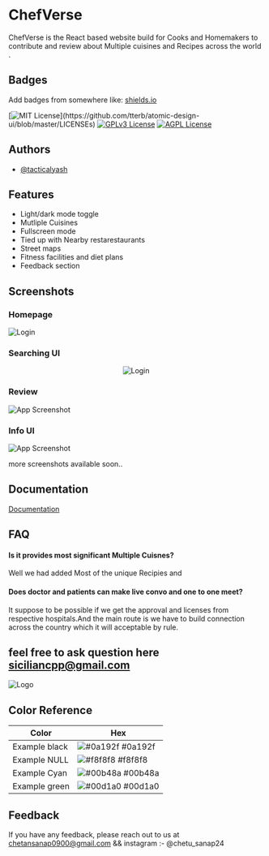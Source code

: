 # ChefVerse

ChefVerse is the React based website build for Cooks and Homemakers to contribute and review about Multiple cuisines and Recipes across the world .

## Badges

Add badges from somewhere like: [shields.io](https://shields.io/)

[![MIT License](https://img.shields.io/apm/l/atomic-design-ui.svg?)](https://github.com/tterb/atomic-design-ui/blob/master/LICENSEs)
[![GPLv3 License](https://img.shields.io/badge/License-GPL%20v3-yellow.svg)](https://opensource.org/licenses/)
[![AGPL License](https://img.shields.io/badge/license-AGPL-blue.svg)](http://www.gnu.org/licenses/agpl-3.0)


## Authors

- [@tacticalyash ](https://www.github.com/tacticalyash)


## Features

- Light/dark mode toggle
- Mutliple Cuisines
- Fullscreen mode
- Tied up with Nearby restarestaurants 
- Street maps
- Fitness facilities and diet plans
- Feedback section


## Screenshots
### Homepage
![Login](assets/homepage_chefverse_pn.png)

### Searching UI
<p align="center">
  <img src="https://github.com/tacticalyash/pract/blob/main/assets/homepage_chefverse_pn.png)" alt="Login">
</p>


### Review 
![App Screenshot](assets/review_chefverse_pn.png)

### Info UI
![App Screenshot](assetsingredients_chefverse_pn.png)

more screenshots available soon..



## Documentation

[Documentation](https://linktodocumentation)


## FAQ

#### Is it provides most significant Multiple Cuisnes? 

Well we had added Most of the unique Recipies and 

#### Does doctor and patients can make live convo and one to one meet?

It suppose to be possible if we get the approval and licenses from respective hospitals.And the main route is we have to build connection across the country which it will acceptable by rule.

## feel free to ask question here siciliancpp@gmail.com


![Logo](https://github.com/tacticalyash/pract/blob/main/assets/screenshots/su_login.png)


## Color Reference

| Color             | Hex                                                                |
| ----------------- | ------------------------------------------------------------------ |
| Example black | ![#0a192f](https://via.placeholder.com/10/0a192f?text=+) #0a192f |
| Example NULL | ![#f8f8f8](https://via.placeholder.com/10/f8f8f8?text=+) #f8f8f8 |
| Example Cyan | ![#00b48a](https://via.placeholder.com/10/00b48a?text=+) #00b48a |
| Example green | ![#00d1a0](https://via.placeholder.com/10/00b48a?text=+) #00d1a0 |


## Feedback

If you have any feedback, please reach out to us at chetansanap0900@gmail.com && instagram :- @chetu_sanap24
